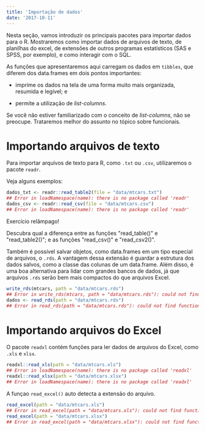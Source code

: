 ```yaml
---
title: 'Importação de dados'
date: '2017-10-11'
---
```






Nesta seção, vamos introduzir os principais pacotes para importar dados para o R. Mostraremos como importar dados de arquivos de texto, de planilhas do excel, de extensões de outros programas estatísticos (SAS e SPSS, por exemplo), e como interagir com o SQL.

As funções que apresentaremos aqui carregam os dados em `tibbles`, que diferem dos data.frames em dois pontos importantes:

- imprime os dados na tela de uma forma muito mais organizada, resumida e legível; e

- permite a utilização de *list-columns*.

Se você não estiver familiarizado com o conceito de *list-columns*, não se preocupe. Trataremos melhor do assunto no tópico sobre funcionais.










# Importando arquivos de texto

Para importar arquivos de texto para R, como `.txt` ou `.csv`, utilizaremos o pacote `readr`.

Veja alguns exemplos:


```r
dados_txt <- readr::read_table2(file = "data/mtcars.txt")
## Error in loadNamespace(name): there is no package called 'readr'
dados_csv <- readr::read_csv(file = "data/mtcars.csv")
## Error in loadNamespace(name): there is no package called 'readr'
```

<div class='admonition note'>
<p class='admonition-title'>
Exercício relâmpago!
</p>
<p>
Descubra qual a diferença entre as funções "read_table()" e "read_table2()"; e as funções "read_csv()" e "read_csv2()".
</p>
</div>

Também é possível salvar objetos, como data.frames em um tipo especial de arquivos, o `.rds`. A vantagem dessa extensão é guardar a estrutura dos dados salvos, como a classe das colunas de um data.frame. Além disso, é uma boa alternativa para lidar com grandes bancos de dados, já que arquivos `.rds` serão bem mais compactos do que arquivos Excel.


```r
write_rds(mtcars, path = "data/mtcars.rds")
## Error in write_rds(mtcars, path = "data/mtcars.rds"): could not find function "write_rds"
dados <- read_rds(path = "data/mtcars.rds")
## Error in read_rds(path = "data/mtcars.rds"): could not find function "read_rds"
```










# Importando arquivos do Excel

O pacote `readxl` contém funções para ler dados de arquivos do Excel, como `.xls` e `xlsx`.


```r
readxl::read_xls(path = "data/mtcars.xls")
## Error in loadNamespace(name): there is no package called 'readxl'
readxl::read_xlsx(path = "data/mtcars.xlsx")
## Error in loadNamespace(name): there is no package called 'readxl'
```

A funçao `read_excel()` auto detecta a extensão do arquivo.


```r
read_excel(path = "data/mtcars.xls")
## Error in read_excel(path = "data/mtcars.xls"): could not find function "read_excel"
read_excel(path = "data/mtcars.xlsx")
## Error in read_excel(path = "data/mtcars.xlsx"): could not find function "read_excel"
```


